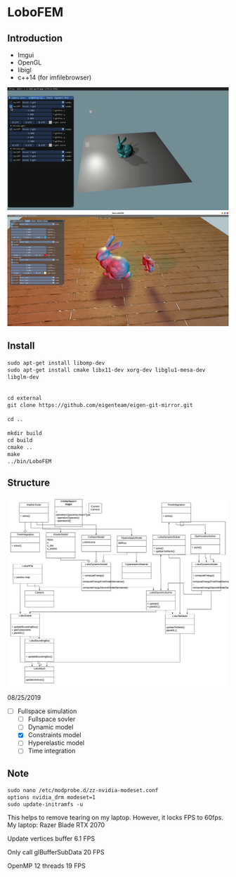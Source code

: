 # LoboFEM
## Introduction
- Imgui
- OpenGL 
- libigl 
- c++14 (for imfilebrowser)

![bunny](https://github.com/lrquad/LoboFEMCmake/blob/master/demo/default/Images/bunny.gif)
![scene](https://github.com/lrquad/LoboFEMCmake/blob/master/demo/default/Images/scene.png)

## Install
    
    sudo apt-get install libomp-dev
    sudo apt-get install cmake libx11-dev xorg-dev libglu1-mesa-dev libglm-dev


    cd external
    git clone https://github.com/eigenteam/eigen-git-mirror.git

    cd ..

    mkdir build
    cd build
    cmake ..
    make
    ../bin/LoboFEM

## Structure
![Structure](https://github.com/lrquad/LoboFEMCmake/blob/master/demo/default/Images/LoboFEM.jpeg)

08/25/2019
- [ ] Fullspace simulation
  - [ ] Fullspace sovler
  - [ ] Dynamic model
  - [x] Constraints model
  - [ ] Hyperelastic model
  - [ ] Time integration

## Note
    sudo nano /etc/modprobe.d/zz-nvidia-modeset.conf
    options nvidia_drm modeset=1
    sudo update-initramfs -u
This helps to remove tearing on my laptop. However, it locks FPS to 60fps.
My laptop: Razer Blade RTX 2070

Update vertices buffer
6.1 FPS

Only call glBufferSubData
20 FPS

OpenMP 12 threads
19 FPS




